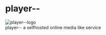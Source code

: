 # player--
![player--logo](https://user-images.githubusercontent.com/85512286/219955635-0200e2fc-9cef-4007-be83-5f04e72dde74.png)\
player-- a selfhosted online media like service
